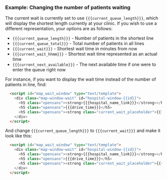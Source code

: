 ### Example: Changing the number of patients waiting

The current wait is currently set to use `{{{current_queue_length}}}`, which will display the shortest
length currently at your clinic. If you wish to use a different representation, your options are as follows:

- `{{{current_queue_length}}}` - Number of patients in the shortest line
- `{{{current_queue_total}}}` - Total number of patients in all lines
- `{{{current_wait}}}` - Shortest wait time in minutes from now
- `{{{current_wait_hhmm}}}` - Shortest wait time represented as an actual time
- `{{{current_next_available}}}` - The next available time if one were to enter the queue right now

For instance, if you want to display the wait time instead of the number of patients in line, find:

```html
  <script id="map_wait_window" type="text/template">
    <div class="map-window-wait" id="hospital-window-{{id}}">
      <h5 class="opensans"><strong>{{{hospital_name_link}}}</strong></h5>
      <h5 class="opensans">{{{drive_time}}}</h5>
      <h5 class="opensans"><strong class="current_wait_placeholder">{{{current_queue_length}}}</strong>&nbsp;in line.</h5>
    </div>
  </script>
```

And change `{{{current_queue_length}}}` to `{{{current_wait}}}` and make it look like this:

```html
  <script id="map_wait_window" type="text/template">
    <div class="map-window-wait" id="hospital-window-{{id}}">
      <h5 class="opensans"><strong>{{{hospital_name_link}}}</strong></h5>
      <h5 class="opensans">{{{drive_time}}}</h5>
      <h5 class="opensans"><strong class="current_wait_placeholder">{{{current_wait}}}</strong>&nbsp;min wait.</h5>
    </div>
  </script>
```

